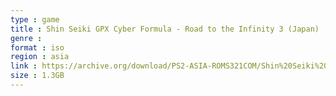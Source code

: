 ```yaml
---
type : game
title : Shin Seiki GPX Cyber Formula - Road to the Infinity 3 (Japan)
genre : 
format : iso
region : asia
link : https://archive.org/download/PS2-ASIA-ROMS321COM/Shin%20Seiki%20GPX%20Cyber%20Formula%20-%20Road%20to%20the%20Infinity%203%20%28Japan%29.7z
size : 1.3GB
---
```


